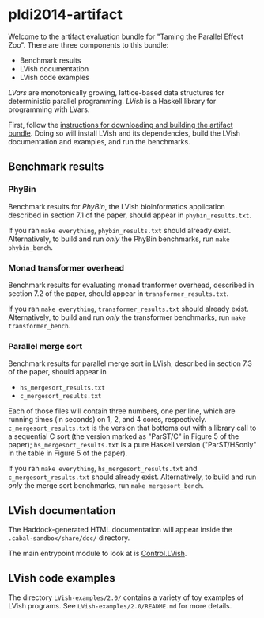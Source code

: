 pldi2014-artifact
=================

Welcome to the artifact evaluation bundle for "Taming the Parallel
Effect Zoo".  There are three components to this bundle:

  * Benchmark results
  * LVish documentation
  * LVish code examples
  
_LVars_ are monotonically growing, lattice-based data structures for
deterministic parallel programming. _LVish_ is a Haskell library for
programming with LVars.
  
First, follow the
[instructions for downloading and building the artifact bundle](http://www.cs.indiana.edu/~lkuper/effectzoo/).
Doing so will install LVish and its dependencies, build the LVish
documentation and examples, and run the benchmarks.

## Benchmark results 

### PhyBin

Benchmark results for _PhyBin_, the LVish bioinformatics application
described in section 7.1 of the paper, should appear in
`phybin_results.txt`.

If you ran `make everything`, `phybin_results.txt` should already
exist.  Alternatively, to build and run _only_ the PhyBin benchmarks,
run `make phybin_bench`.

### Monad transformer overhead

Benchmark results for evaluating monad tranformer overhead, described
in section 7.2 of the paper, should appear in
`transformer_results.txt`.

If you ran `make everything`, `transformer_results.txt` should already
exist.  Alternatively, to build and run _only_ the transformer
benchmarks, run `make transformer_bench`.

### Parallel merge sort

Benchmark results for parallel merge sort in LVish, described in
section 7.3 of the paper, should appear in

  * `hs_mergesort_results.txt`
  * `c_mergesort_results.txt`
  
Each of those files will contain three numbers, one per line, which
are running times (in seconds) on 1, 2, and 4 cores, respectively.
`c_mergesort_results.txt` is the version that bottoms out with a
library call to a sequential C sort (the version marked as "ParST/C"
in Figure 5 of the paper); `hs_mergesort_results.txt` is a pure
Haskell version ("ParST/HSonly" in the table in Figure 5 of the
paper).

If you ran `make everything`, `hs_mergesort_results.txt` and
`c_mergesort_results.txt` should already exist.  Alternatively, to
build and run _only_ the merge sort benchmarks, run `make
mergesort_bench`.

## LVish documentation

The Haddock-generated HTML documentation will appear inside the
 `.cabal-sandbox/share/doc/` directory.
 
The main entrypoint module to look at is [Control.LVish](apidocs/lvish-2.0/html/index.html).

  
## LVish code examples

The directory `LVish-examples/2.0/` contains a variety of toy examples
of LVish programs.  See `LVish-examples/2.0/README.md` for more
details.
